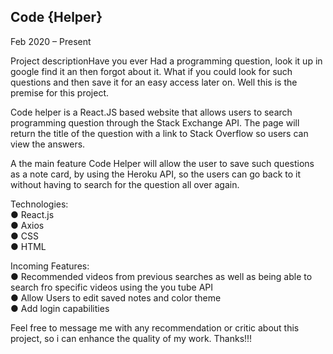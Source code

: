 
## Code {Helper}

Feb 2020 – Present

Project descriptionHave you ever Had a programming question, look it up in google find it an then forgot about it. What if you could look for such questions and then save it for an easy access later on. Well this is the premise for this project.

Code helper is a React.JS based website that allows users to search programming question through the Stack Exchange API. The page will return the title of the question with a link to Stack Overflow so users can view the answers.

A the main feature Code Helper will allow the user to save such questions as a note card, by using the Heroku API, so the users can go back to it without having to search for the question all over again.

Technologies:<br>
● React.js<br>
● Axios<br>
● CSS<br>
● HTML

Incoming Features:<br>
● Recommended videos from previous searches as well as being able to search fro specific videos using the you tube API<br>
● Allow Users to edit saved notes and color theme<br>
● Add login capabilities

Feel free to message me with any recommendation or critic about this project, so i can enhance the quality of my work. Thanks!!!
